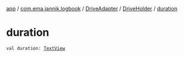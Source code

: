 [app](../../../index.md) / [com.ema.jannik.logbook](../../index.md) / [DriveAdapter](../index.md) / [DriveHolder](index.md) / [duration](./duration.md)

# duration

`val duration: `[`TextView`](https://developer.android.com/reference/android/widget/TextView.html)